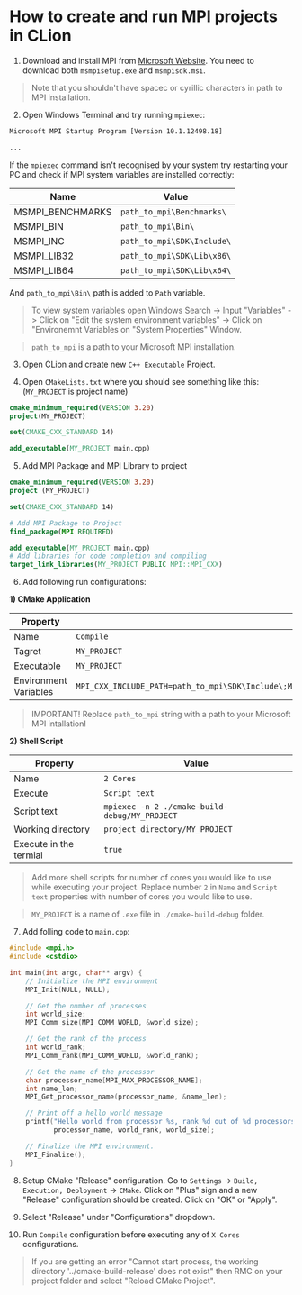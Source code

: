 # How to create and run MPI projects in CLion

1. Download and install MPI from [Microsoft Website](https://www.microsoft.com/en-us/download/details.aspx?id=100593). You need to download both `msmpisetup.exe` and `msmpisdk.msi`.

> Note that you shouldn't have spacec or cyrillic characters in path to MPI installation.

2. Open Windows Terminal and try running `mpiexec`:

```bash
Microsoft MPI Startup Program [Version 10.1.12498.18]

...
```

If the `mpiexec` command isn't recognised by your system try restarting your PC and check if MPI system variables are installed correctly:

| Name | Value |
| --- | --- |
| MSMPI_BENCHMARKS | `path_to_mpi\Benchmarks\` |
| MSMPI_BIN | `path_to_mpi\Bin\` |
| MSMPI_INC | `path_to_mpi\SDK\Include\` |
| MSMPI_LIB32 | `path_to_mpi\SDK\Lib\x86\` |
| MSMPI_LIB64 | `path_to_mpi\SDK\Lib\x64\` |

And `path_to_mpi\Bin\` path is added to `Path` variable.

> To view system variables open Windows Search -> Input "Variables" -> Click on "Edit the system environment variables" -> Click on "Environemnt Variables on "System Properties" Window.

> `path_to_mpi` is a path to your Microsoft MPI installation.


3. Open CLion and create new `C++ Executable` Project.

4. Open `CMakeLists.txt` where you should see something like this: (`MY_PROJECT` is project name)

```cmake
cmake_minimum_required(VERSION 3.20)
project(MY_PROJECT)

set(CMAKE_CXX_STANDARD 14)

add_executable(MY_PROJECT main.cpp)

```

5. Add MPI Package and MPI Library to project

```cmake
cmake_minimum_required(VERSION 3.20)
project (MY_PROJECT)

set(CMAKE_CXX_STANDARD 14)

# Add MPI Package to Project
find_package(MPI REQUIRED)

add_executable(MY_PROJECT main.cpp)
# Add libraries for code completion and compiling
target_link_libraries(MY_PROJECT PUBLIC MPI::MPI_CXX)
```

6. Add following run configurations:

**1) CMake Application**

| Property | Value |
| --- | --- |
| Name | `Compile` |
| Tagret | `MY_PROJECT` |
| Executable | `MY_PROJECT` |
| Environment Variables | `MPI_CXX_INCLUDE_PATH=path_to_mpi\SDK\Include\;MPI_CXX_LIBRARIES=path_to_mpi\SDK\Lib\x64\;MPI_CXX_BIN_PATH=path_to_mpi\Bin\` |

> IMPORTANT! Replace `path_to_mpi` string with a path to your Microsoft MPI intallation!

**2) Shell Script**

| Property | Value |
| --- | --- |
| Name | `2 Cores` |
| Execute | `Script text` |
| Script text | `mpiexec -n 2 ./cmake-build-debug/MY_PROJECT` |
| Working directory | `project_directory/MY_PROJECT` |
| Execute in the termial | `true` |

> Add more shell scripts for number of cores you would like to use while executing your project. Replace number `2` in `Name` and `Script text` properties with number of cores you would like to use.

> `MY_PROJECT` is a name of `.exe` file in `./cmake-build-debug` folder.

7. Add folling code to `main.cpp`:

```cpp
#include <mpi.h>
#include <cstdio>

int main(int argc, char** argv) {
	// Initialize the MPI environment
	MPI_Init(NULL, NULL);

	// Get the number of processes
	int world_size;
	MPI_Comm_size(MPI_COMM_WORLD, &world_size);

	// Get the rank of the process
	int world_rank;
	MPI_Comm_rank(MPI_COMM_WORLD, &world_rank);

	// Get the name of the processor
	char processor_name[MPI_MAX_PROCESSOR_NAME];
	int name_len;
	MPI_Get_processor_name(processor_name, &name_len);

	// Print off a hello world message
	printf("Hello world from processor %s, rank %d out of %d processors\n",
		   processor_name, world_rank, world_size);

	// Finalize the MPI environment.
	MPI_Finalize();
}
```

8. Setup CMake "Release" configuration. Go to `Settings` -> `Build, Execution, Deployment` -> `CMake`. Click on "Plus" sign and a new "Release" configuration should be created. Click on "OK" or "Apply".

9. Select "Release" under "Configurations" dropdown.

10. Run `Compile` configuration before executing any of `X Cores` configurations.

> If you are getting an error "Cannot start process, the working directory '../cmake-build-release' does not exist" then RMC on your project folder and select "Reload CMake Project".

